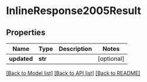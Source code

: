 # InlineResponse2005Result

## Properties
Name | Type | Description | Notes
------------ | ------------- | ------------- | -------------
**updated** | **str** |  | [optional] 

[[Back to Model list]](../README.md#documentation-for-models) [[Back to API list]](../README.md#documentation-for-api-endpoints) [[Back to README]](../README.md)


